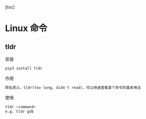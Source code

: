 [toc]

# Linux 命令

## tldr

安装

```bash
pip3 install tldr
```

作用

```tex
顾名思义，tldr(too long, didn't read)，可以快速查看某个命令的基本用法
```

使用

```bash
tldr <command>
e.g. tldr gdb
```

